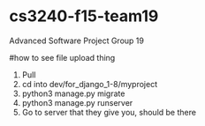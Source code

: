 # cs3240-f15-team19
Advanced Software Project Group 19

#how to see file upload thing
1. Pull
2. cd into dev/for_django_1-8/myproject
3. python3 manage.py migrate
4. python3 manage.py runserver
5. Go to server that they give you, should be there
